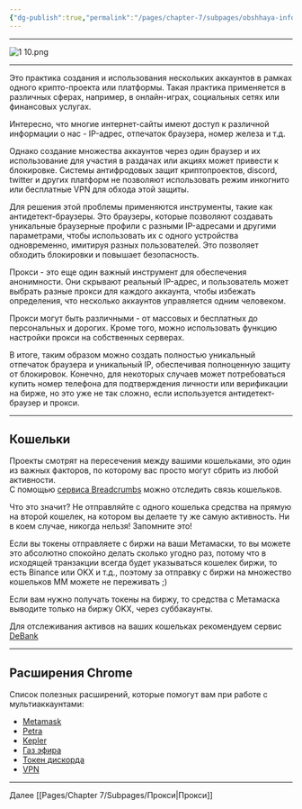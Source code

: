 ```yaml
---
{"dg-publish":true,"permalink":"/pages/chapter-7/subpages/obshhaya-informacziya/"}
---
```



---

![1 10.png](/img/user/Images/1%2010.png)

---

Это практика создания и использования нескольких аккаунтов в рамках одного крипто-проекта или платформы. Такая практика применяется в различных сферах, например, в онлайн-играх, социальных сетях или финансовых услугах.

Интересно, что многие интернет-сайты имеют доступ к различной информации о нас - IP-адрес, отпечаток браузера, номер железа и т.д.

Однако создание множества аккаунтов через один браузер и их использование для участия в раздачах или акциях может привести к блокировке. Системы антифродовых защит криптопроектов, discord, twitter и других платформ не позволяют использовать режим инкогнито или бесплатные VPN для обхода этой защиты.

Для решения этой проблемы применяются инструменты, такие как антидетект-браузеры. Это браузеры, которые позволяют создавать уникальные браузерные профили с разными IP-адресами и другими параметрами, чтобы использовать их с одного устройства одновременно, имитируя разных пользователей. Это позволяет обходить блокировки и повышает безопасность.

Прокси - это еще один важный инструмент для обеспечения анонимности. Они скрывают реальный IP-адрес, и пользователь может выбрать разные прокси для каждого аккаунта, чтобы избежать определения, что несколько аккаунтов управляется одним человеком.

Прокси могут быть различными - от массовых и бесплатных до персональных и дорогих. Кроме того, можно использовать функцию настройки прокси на собственных серверах.

В итоге, таким образом можно создать полностью уникальный отпечаток браузера и уникальный IP, обеспечивая полноценную защиту от блокировок. Конечно, для некоторых случаев может потребоваться купить номер телефона для подтверждения личности или верификации на бирже, но это уже не так сложно, если используется антидетект-браузер и прокси.

---

## Кошельки

Проекты смотрят на пересечения между вашими кошельками, это один из важных факторов, по которому вас просто могут сбрить из любой активности.  
С помощью [сервиса Breadcrumbs](https://www.breadcrumbs.app/) можно отследить связь кошельков.

Что это значит? Не отправляйте с одного кошелька средства на прямую на второй кошелек, на котором вы делаете ту же самую активность. Ни в коем случае, никогда нельзя! Запомните это!

Если вы токены отправляете с биржи на ваши Метамаски, то вы можете это абсолютно спокойно делать сколько угодно раз, потому что в исходящей транзакции всегда будет указываться кошелек биржи, то есть Binance или OKX и т.д., поэтому за отправку с биржи на множество кошельков ММ можете не переживать ;)

Если вам нужно получать токены на биржу, то средства с Метамаска выводите только на биржу OKX, через суббакаунты.

Для отслеживания активов на ваших кошельках рекомендуем сервис [DeBank](https://debank.com)

---

## Расширения Chrome

Список полезных расширений, которые помогут вам при работе с мультиаккаунтами:

* [Metamask](%5Bhttps://chrome.google.com/webstore/detail/metamask/nkbihfbeogaeaoehlefnkodbefgpgknn%5D(https://chrome.google.com/webstore/detail/metamask/nkbihfbeogaeaoehlefnkodbefgpgknn))
* [Petra](%5Bhttps://chrome.google.com/webstore/detail/petra-aptos-wallet/ejjladinnckdgjemekebdpeokbikhfci%5D(https://chrome.google.com/webstore/detail/petra-aptos-wallet/ejjladinnckdgjemekebdpeokbikhfci))
* [Kepler](https://chrome.google.com/webstore/detail/keplr/dmkamcknogkgcdfhhbddcghachkejeap)
* [Газ эфира](https://chrome.google.com/webstore/detail/ethereum-gas-price-extens/innfmlnnhfcebjcnfopadflecemoddnp)
* [Токен дискорда](https://chrome.google.com/webstore/detail/discord-token-login/ealjoeebhfijfimofmecjcjcigmadcai)
* [VPN](https://chrome.google.com/webstore/detail/vpn-freepro-free-unlimite/bibjcjfmgapbfoljiojpipaooddpkpai)

---

Далее [[Pages/Chapter 7/Subpages/Прокси\|Прокси]]